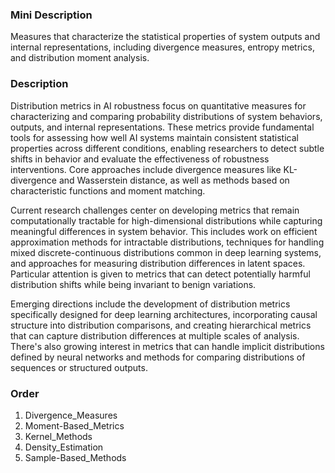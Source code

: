 ### Mini Description

Measures that characterize the statistical properties of system outputs and internal representations, including divergence measures, entropy metrics, and distribution moment analysis.

### Description

Distribution metrics in AI robustness focus on quantitative measures for characterizing and comparing probability distributions of system behaviors, outputs, and internal representations. These metrics provide fundamental tools for assessing how well AI systems maintain consistent statistical properties across different conditions, enabling researchers to detect subtle shifts in behavior and evaluate the effectiveness of robustness interventions. Core approaches include divergence measures like KL-divergence and Wasserstein distance, as well as methods based on characteristic functions and moment matching.

Current research challenges center on developing metrics that remain computationally tractable for high-dimensional distributions while capturing meaningful differences in system behavior. This includes work on efficient approximation methods for intractable distributions, techniques for handling mixed discrete-continuous distributions common in deep learning systems, and approaches for measuring distribution differences in latent spaces. Particular attention is given to metrics that can detect potentially harmful distribution shifts while being invariant to benign variations.

Emerging directions include the development of distribution metrics specifically designed for deep learning architectures, incorporating causal structure into distribution comparisons, and creating hierarchical metrics that can capture distribution differences at multiple scales of analysis. There's also growing interest in metrics that can handle implicit distributions defined by neural networks and methods for comparing distributions of sequences or structured outputs.

### Order

1. Divergence_Measures
2. Moment-Based_Metrics
3. Kernel_Methods
4. Density_Estimation
5. Sample-Based_Methods
